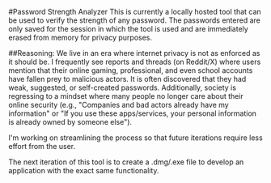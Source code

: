 #Password Strength Analyzer
This is currently a locally hosted tool that can be used to verify the strength of any password. The passwords entered are only saved for the session in which the tool is used and are immediately erased from memory for privacy purposes.

##Reasoning:
We live in an era where internet privacy is not as enforced as it should be. I frequently see reports and threads (on Reddit/X) where users mention that their online gaming, professional, and even school accounts have fallen prey to malicious actors. It is often discovered that they had weak, suggested, or self-created passwords. Additionally, society is regressing to a mindset where many people no longer care about their online security (e.g., "Companies and bad actors already have my information" or "If you use these apps/services, your personal information is already owned by someone else").

I'm working on streamlining the process so that future iterations require less effort from the user.

The next iteration of this tool is to create a .dmg/.exe file to develop an application with the exact same functionality.
